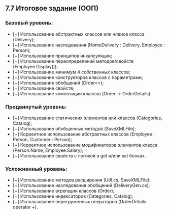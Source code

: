 ## 7.7 Итоговое задание (ООП)

### Базовый уровень:
* [+] Использование абстрактных классов или членов класса (Delivery);
* [+] Использование наследования (HomeDelivery : Delivery, Employee : Person);
* [+] Использование принципов инкапсуляции;
* [+] Использование переопределений методов/свойств (Employee.Display());
* [+] Использование минимум 4 собственных классов;
* [+] Использование конструкторов классов с параметрами;
* [+] Использование обобщений (Order<>);
* [+] Использование свойств;
* [+] Использование композиции классов (Order -> OrderDetails).

### Продвинутый уровень:
* [+] Использование статических элементов или классов (Categories, Catalog);
* [+] Использование обобщенных методов (SaveXMLFile<T>);
* [+] Корректное использование абстрактных классов (Employee : Person, Customer : Person);
* [+] Корректное использование модификаторов элементов класса (Person.Name, Employee.Salary);
* [+] Использование свойств с логикой в get и/или set блоках.

### Усложненный уровень:
* [+] Использование методов расширения (Util.cs, SaveXMLFile<T>);
* [+] Использование наследования обобщений (DeliveryGen.cs);
* [+] Использование агрегации классов (Order);
* [+] Использование индексаторов (Categories, Catalog);
* [+] Использование перегруженных операторов (OrderDetails operator +).


